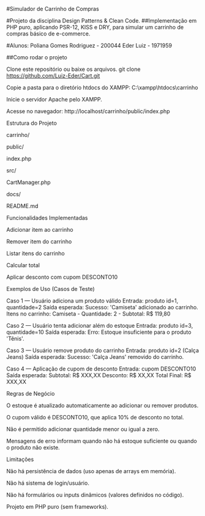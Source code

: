 #Simulador de Carrinho de Compras

#Projeto da disciplina Design Patterns & Clean Code.
##Implementação em PHP puro, aplicando PSR-12, KISS e DRY, para simular um carrinho de compras básico de e-commerce.

#Alunos:
Poliana Gomes Rodriguez - 200044
Eder Luiz - 1971959

##Como rodar o projeto

Clone este repositório ou baixe os arquivos.
git clone https://github.com/Luiz-Eder/Cart.git

Copie a pasta para o diretório htdocs do XAMPP:
C:\xampp\htdocs\carrinho

Inicie o servidor Apache pelo XAMPP.

Acesse no navegador:
http://localhost/carrinho/public/index.php

Estrutura do Projeto

carrinho/

public/

index.php

src/

CartManager.php

docs/

README.md

Funcionalidades Implementadas

Adicionar item ao carrinho

Remover item do carrinho

Listar itens do carrinho

Calcular total

Aplicar desconto com cupom DESCONTO10

Exemplos de Uso (Casos de Teste)

Caso 1 — Usuário adiciona um produto válido
Entrada: produto id=1, quantidade=2
Saída esperada:
Sucesso: 'Camiseta' adicionado ao carrinho.
Itens no carrinho: Camiseta - Quantidade: 2 - Subtotal: R$ 119,80

Caso 2 — Usuário tenta adicionar além do estoque
Entrada: produto id=3, quantidade=10
Saída esperada:
Erro: Estoque insuficiente para o produto 'Tênis'.

Caso 3 — Usuário remove produto do carrinho
Entrada: produto id=2 (Calça Jeans)
Saída esperada:
Sucesso: 'Calça Jeans' removido do carrinho.

Caso 4 — Aplicação de cupom de desconto
Entrada: cupom DESCONTO10
Saída esperada:
Subtotal: R$ XXX,XX
Desconto: R$ XX,XX
Total Final: R$ XXX,XX

Regras de Negócio

O estoque é atualizado automaticamente ao adicionar ou remover produtos.

O cupom válido é DESCONTO10, que aplica 10% de desconto no total.

Não é permitido adicionar quantidade menor ou igual a zero.

Mensagens de erro informam quando não há estoque suficiente ou quando o produto não existe.

Limitações

Não há persistência de dados (uso apenas de arrays em memória).

Não há sistema de login/usuário.

Não há formulários ou inputs dinâmicos (valores definidos no código).

Projeto em PHP puro (sem frameworks).
